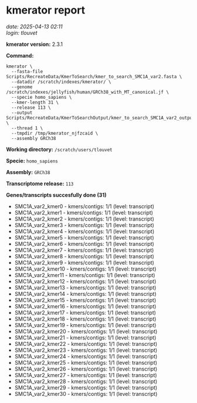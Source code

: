 # kmerator report
*date: 2025-04-13 02:11*  
*login: tlouvet*

**kmerator version:** 2.3.1

**Command:**

```
kmerator \
  --fasta-file Scripts/RecreateData/KmerToSearch/kmer_to_search_SMC1A_var2.fasta \
  --datadir /scratch/indexes/kmerator/ \
  --genome /scratch/indexes/jellyfish/human/GRCh38_with_MT_canonical.jf \
  --specie homo_sapiens \
  --kmer-length 31 \
  --release 113 \
  --output Scripts/RecreateData/KmerToSearchOutput/kmer_to_search_SMC1A_var2_output \
  --thread 1 \
  --tmpdir /tmp/kmerator_njfzcaid \
  --assembly GRCh38
```

**Working directory:** `/scratch/users/tlouvet`

**Specie:** `homo_sapiens`

**Assembly:** `GRCh38`

**Transcriptome release:** `113`

**Genes/transcripts succesfully done (31)**

- SMC1A_var2_kmer0 - kmers/contigs: 1/1 (level: transcript)
- SMC1A_var2_kmer1 - kmers/contigs: 1/1 (level: transcript)
- SMC1A_var2_kmer2 - kmers/contigs: 1/1 (level: transcript)
- SMC1A_var2_kmer3 - kmers/contigs: 1/1 (level: transcript)
- SMC1A_var2_kmer4 - kmers/contigs: 1/1 (level: transcript)
- SMC1A_var2_kmer5 - kmers/contigs: 1/1 (level: transcript)
- SMC1A_var2_kmer6 - kmers/contigs: 1/1 (level: transcript)
- SMC1A_var2_kmer7 - kmers/contigs: 1/1 (level: transcript)
- SMC1A_var2_kmer8 - kmers/contigs: 1/1 (level: transcript)
- SMC1A_var2_kmer9 - kmers/contigs: 1/1 (level: transcript)
- SMC1A_var2_kmer10 - kmers/contigs: 1/1 (level: transcript)
- SMC1A_var2_kmer11 - kmers/contigs: 1/1 (level: transcript)
- SMC1A_var2_kmer12 - kmers/contigs: 1/1 (level: transcript)
- SMC1A_var2_kmer13 - kmers/contigs: 1/1 (level: transcript)
- SMC1A_var2_kmer14 - kmers/contigs: 1/1 (level: transcript)
- SMC1A_var2_kmer15 - kmers/contigs: 1/1 (level: transcript)
- SMC1A_var2_kmer16 - kmers/contigs: 1/1 (level: transcript)
- SMC1A_var2_kmer17 - kmers/contigs: 1/1 (level: transcript)
- SMC1A_var2_kmer18 - kmers/contigs: 1/1 (level: transcript)
- SMC1A_var2_kmer19 - kmers/contigs: 1/1 (level: transcript)
- SMC1A_var2_kmer20 - kmers/contigs: 1/1 (level: transcript)
- SMC1A_var2_kmer21 - kmers/contigs: 1/1 (level: transcript)
- SMC1A_var2_kmer22 - kmers/contigs: 1/1 (level: transcript)
- SMC1A_var2_kmer23 - kmers/contigs: 1/1 (level: transcript)
- SMC1A_var2_kmer24 - kmers/contigs: 1/1 (level: transcript)
- SMC1A_var2_kmer25 - kmers/contigs: 1/1 (level: transcript)
- SMC1A_var2_kmer26 - kmers/contigs: 1/1 (level: transcript)
- SMC1A_var2_kmer27 - kmers/contigs: 1/1 (level: transcript)
- SMC1A_var2_kmer28 - kmers/contigs: 1/1 (level: transcript)
- SMC1A_var2_kmer29 - kmers/contigs: 1/1 (level: transcript)
- SMC1A_var2_kmer30 - kmers/contigs: 1/1 (level: transcript)
